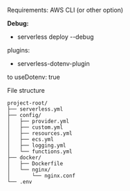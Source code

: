 Requirements:
AWS CLI (or other option)

**Debug:**
- serverless deploy --debug

plugins:
  - serverless-dotenv-plugin

to useDotenv: true

File structure
```
project-root/
├── serverless.yml
├── config/
│   ├── provider.yml
│   ├── custom.yml
│   ├── resources.yml
│   ├── ecs.yml
│   ├── logging.yml
│   └── functions.yml
├── docker/
│   ├── Dockerfile
│   └── nginx/
│       └── nginx.conf
└── .env
```